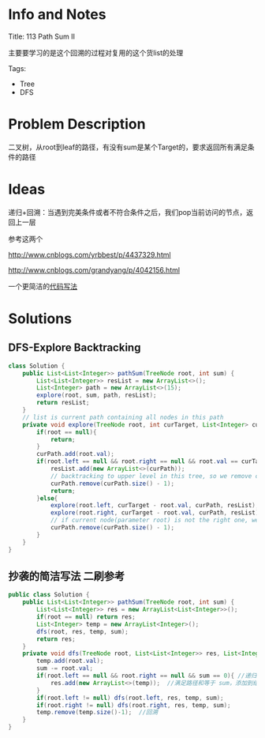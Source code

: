 # Info and Notes

Title: 113 Path Sum II

主要要学习的是这个回溯的过程对复用的这个货list的处理

Tags:

- Tree
- DFS

# Problem Description

二叉树，从root到leaf的路径，有没有sum是某个Target的，要求返回所有满足条件的路径

# Ideas

递归+回溯：当遇到完美条件或者不符合条件之后，我们pop当前访问的节点，返回上一层

参考这两个

http://www.cnblogs.com/yrbbest/p/4437329.html

http://www.cnblogs.com/grandyang/p/4042156.html

一个更简洁的[代码写法](http://blog.csdn.net/happyaaaaaaaaaaa/article/details/51636652)


# Solutions

## DFS-Explore Backtracking

```java
class Solution {
    public List<List<Integer>> pathSum(TreeNode root, int sum) {
        List<List<Integer>> resList = new ArrayList<>();
        List<Integer> path = new ArrayList<>(15);
        explore(root, sum, path, resList);
        return resList;
    }
    // list is current path containing all nodes in this path
    private void explore(TreeNode root, int curTarget, List<Integer> curPath, List<List<Integer>> resList){
        if(root == null){
            return;
        }
        curPath.add(root.val);
        if(root.left == null && root.right == null && root.val == curTarget){
            resList.add(new ArrayList<>(curPath));
            // backtracking to upper level in this tree, so we remove current node and try to explore another
            curPath.remove(curPath.size() - 1);  
            return;
        }else{
            explore(root.left, curTarget - root.val, curPath, resList);
            explore(root.right, curTarget - root.val, curPath, resList);
            // if current node(parameter root) is not the right one, we need to delete it and go upper
            curPath.remove(curPath.size() - 1);
        }
    }
}
```

## 抄袭的简洁写法 二刷参考

```java
public class Solution {  
    public List<List<Integer>> pathSum(TreeNode root, int sum) {  
        List<List<Integer>> res = new ArrayList<List<Integer>>();  
        if(root == null) return res;  
        List<Integer> temp = new ArrayList<Integer>();  
        dfs(root, res, temp, sum);  
        return res;  
    }  
    private void dfs(TreeNode root, List<List<Integer>> res, List<Integer> temp, int sum) {  
        temp.add(root.val);  
        sum -= root.val;  
        if(root.left == null && root.right == null && sum == 0){ //递归结束条件  
            res.add(new ArrayList<>(temp));  //满足路径和等于 sum，添加到结果集中去            
        }  
        if(root.left != null) dfs(root.left, res, temp, sum);  
        if(root.right != null) dfs(root.right, res, temp, sum);  
        temp.remove(temp.size()-1);  //回溯  
    }  
}  
```